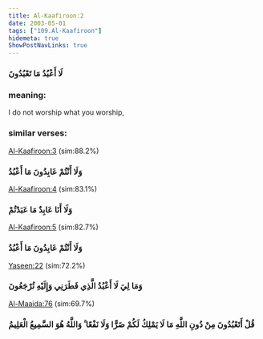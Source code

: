 ```yaml
---
title: Al-Kaafiroon:2
date: 2003-05-01
tags: ["109.Al-Kaafiroon"]
hidemeta: true 
ShowPostNavLinks: true 
---
```

### لَا أَعْبُدُ مَا تَعْبُدُونَ
### meaning: 
I do not worship what you worship,
### similar verses: 

[Al-Kaafiroon:3](/109/3) (sim:88.2%)

### وَلَا أَنْتُمْ عَابِدُونَ مَا أَعْبُدُ

[Al-Kaafiroon:4](/109/4) (sim:83.1%)

### وَلَا أَنَا عَابِدٌ مَا عَبَدْتُمْ

[Al-Kaafiroon:5](/109/5) (sim:82.7%)

### وَلَا أَنْتُمْ عَابِدُونَ مَا أَعْبُدُ

[Yaseen:22](/36/22) (sim:72.2%)

### وَمَا لِيَ لَا أَعْبُدُ الَّذِي فَطَرَنِي وَإِلَيْهِ تُرْجَعُونَ

[Al-Maaida:76](/5/76) (sim:69.7%)

### قُلْ أَتَعْبُدُونَ مِنْ دُونِ اللَّهِ مَا لَا يَمْلِكُ لَكُمْ ضَرًّا وَلَا نَفْعًا ۚ وَاللَّهُ هُوَ السَّمِيعُ الْعَلِيمُ
